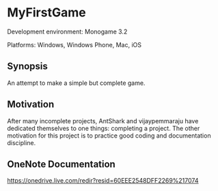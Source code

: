 # MyFirstGame
Development environment:
Monogame 3.2

Platforms:
Windows, Windows Phone, Mac, iOS

## Synopsis

An attempt to make a simple but complete game.

## Motivation

After many incomplete projects, AntShark and vijaypemmaraju have dedicated themselves to one things: completing a project. The other motivation for this project is to practice good coding and documentation discipline. 

## OneNote Documentation
https://onedrive.live.com/redir?resid=60EEE2548DFF2269%217074

